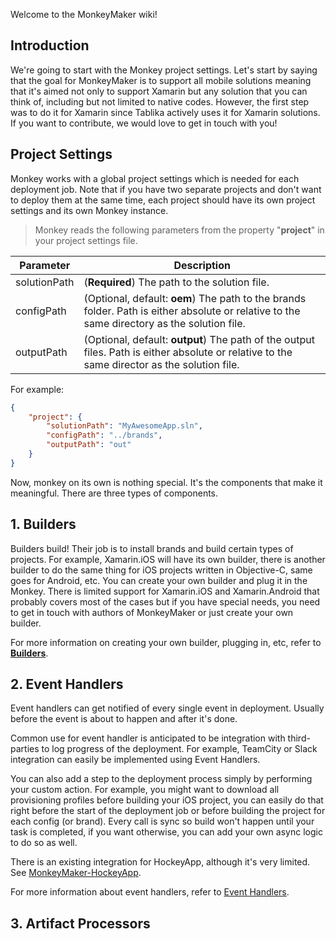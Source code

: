  Welcome to the MonkeyMaker wiki!

## Introduction
We're going to start with the Monkey project settings.
Let's start by saying that the goal for MonkeyMaker is to support all mobile solutions meaning that it's aimed not only to support Xamarin but any solution that you can think of, including but not limited to native codes. However, the first step was to do it for Xamarin since Tablika actively uses it for Xamarin solutions. If you want to contribute, we would love to get in touch with you!

## Project Settings
Monkey works with a global project settings which is needed for each deployment job. Note that if you have two separate projects and don't want to deploy them at the same time, each project should have its own project settings and its own Monkey instance.

> Monkey reads the following parameters from the property "**project**" in your project settings file.

| Parameter | Description |
|--------------|------------------------------------------------------------------------------------------------------------------------------------------|
| solutionPath | (**Required**) The path to the solution file. |
| configPath | (Optional, default: **oem**) The path to the brands folder. Path is either absolute or relative to the same directory as the solution file. |
| outputPath | (Optional, default: **output**) The path of the output files. Path is either absolute or relative to the same director as the solution file. |

For example:
```JSON
{
	"project": {
		"solutionPath": "MyAwesomeApp.sln",
		"configPath": "../brands",
		"outputPath": "out"
	}
}
```


Now, monkey on its own is nothing special. It's the components that make it meaningful. There are three types of components.

## 1. Builders
Builders build! Their job is to install brands and build certain types of projects. For example, Xamarin.iOS will have its own builder, there is another builder to do the same thing for iOS projects written in Objective-C, same goes for Android, etc. You can create your own builder and plug it in the Monkey. There is limited support for Xamarin.iOS and Xamarin.Android that probably covers most of the cases but if you have special needs, you need to get in touch with authors of MonkeyMaker or just create your own builder.

For more information on creating your own builder, plugging in, etc, refer to **[Builders](Builders)**.

## 2. Event Handlers
Event handlers can get notified of every single event in deployment. Usually before the event is about to happen and after it's done.

Common use for event handler is anticipated to be integration with third-parties to log progress of the deployment. For example, TeamCity or Slack integration can easily be implemented using Event Handlers.

You can also add a step to the deployment process simply by performing your custom action. For example, you might want to download all provisioning profiles before building your iOS project, you can easily do that right before the start of the deployment job or before building the project for each config (or brand). Every call is sync so build won't happen until your task is completed, if you want otherwise, you can add your own async logic to do so as well.

There is an existing integration for HockeyApp, although it's very limited. See [MonkeyMaker-HockeyApp](https://github.com/peymanmortazavi/MonkeyMaker-HockeyApp).

For more information about event handlers, refer to [Event Handlers](EventHandlers).

## 3. Artifact Processors

